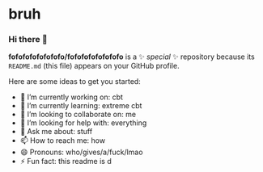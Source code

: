 # bruh

### Hi there 👋

**fofofofofofofofo/fofofofofofofofo** is a ✨ _special_ ✨ repository because its `README.md` (this file) appears on your GitHub profile.

Here are some ideas to get you started:

- 🔭 I’m currently working on: cbt
- 🌱 I’m currently learning: extreme cbt
- 👯 I’m looking to collaborate on: me
- 🤔 I’m looking for help with: everything
- 💬 Ask me about: stuff
- 📫 How to reach me: how
- 😄 Pronouns: who/gives/a/fuck/lmao
- ⚡ Fun fact: this readme is d
